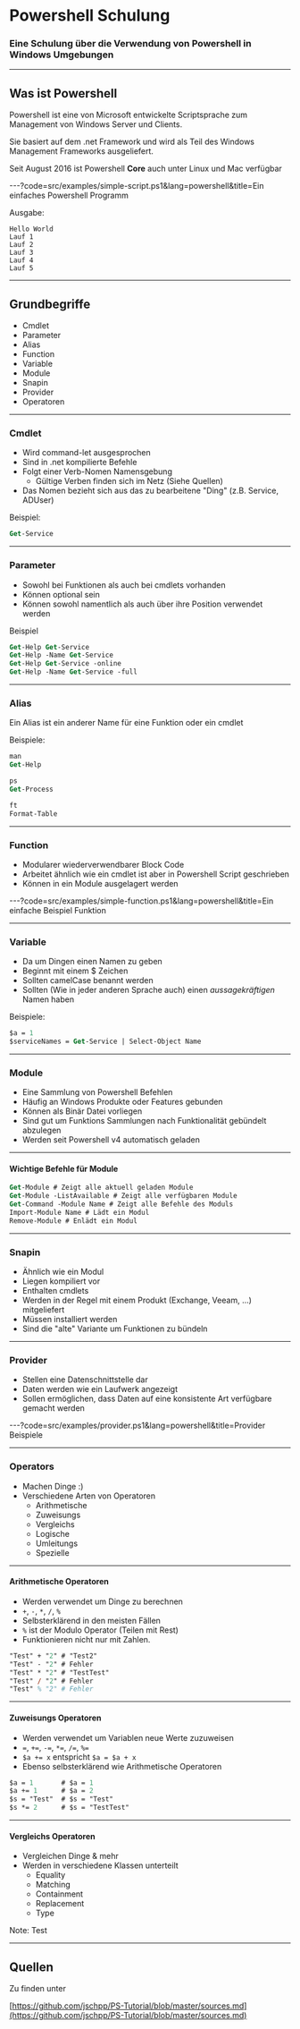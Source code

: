 # Powershell Schulung

### Eine Schulung über die Verwendung von Powershell in Windows Umgebungen

---

## Was ist Powershell

Powershell ist eine von Microsoft entwickelte Scriptsprache zum Management von Windows Server und Clients.

Sie basiert auf dem .net Framework und wird als Teil des Windows Management Frameworks ausgeliefert.

Seit August 2016 ist Powershell **Core** auch unter Linux und Mac verfügbar

---?code=src/examples/simple-script.ps1&lang=powershell&title=Ein einfaches Powershell Programm

Ausgabe:

```console
Hello World
Lauf 1
Lauf 2
Lauf 3
Lauf 4
Lauf 5
```

---

## Grundbegriffe

* Cmdlet
* Parameter
* Alias
* Function
* Variable
* Module
* Snapin
* Provider
* Operatoren

---

### Cmdlet

* Wird command-let ausgesprochen
* Sind in .net kompilierte Befehle
* Folgt einer Verb-Nomen Namensgebung
  * Gültige Verben finden sich im Netz (Siehe Quellen)
* Das Nomen bezieht sich aus das zu bearbeitene "Ding" (z.B. Service, ADUser)

Beispiel:

```ps
Get-Service
```

---

### Parameter

* Sowohl bei Funktionen als auch bei cmdlets vorhanden
* Können optional sein
* Können sowohl namentlich als auch über ihre Position verwendet werden

Beispiel

```ps
Get-Help Get-Service
Get-Help -Name Get-Service
Get-Help Get-Service -online
Get-Help -Name Get-Service -full
```

---

### Alias

Ein Alias ist ein anderer Name für eine Funktion oder ein cmdlet

Beispiele:

```ps
man
Get-Help

ps
Get-Process

ft
Format-Table
```

---

### Function

* Modularer wiederverwendbarer Block Code
* Arbeitet ähnlich wie ein cmdlet ist aber in Powershell Script geschrieben
* Können in ein Module ausgelagert werden

---?code=src/examples/simple-function.ps1&lang=powershell&title=Ein einfache Beispiel Funktion

---

### Variable

* Da um Dingen einen Namen zu geben
* Beginnt mit einem $ Zeichen
* Sollten camelCase benannt werden
* Sollten (Wie in jeder anderen Sprache auch) einen _aussagekräftigen_ Namen haben

Beispiele:

```ps
$a = 1
$serviceNames = Get-Service | Select-Object Name
```

---

### Module

* Eine Sammlung von Powershell Befehlen
* Häufig an Windows Produkte oder Features gebunden
* Können als Binär Datei vorliegen
* Sind gut um Funktions Sammlungen nach Funktionalität gebündelt abzulegen
* Werden seit Powershell v4 automatisch geladen

---

#### Wichtige Befehle für Module

```ps
Get-Module # Zeigt alle aktuell geladen Module
Get-Module -ListAvailable # Zeigt alle verfügbaren Module
Get-Command -Module Name # Zeigt alle Befehle des Moduls
Import-Module Name # Lädt ein Modul
Remove-Module # Enlädt ein Modul
```

---

### Snapin

* Ähnlich wie ein Modul
* Liegen kompiliert vor
* Enthalten cmdlets
* Werden in der Regel mit einem Produkt (Exchange, Veeam, ...) mitgeliefert
* Müssen installiert werden
* Sind die "alte" Variante um Funktionen zu bündeln

---

### Provider

* Stellen eine Datenschnittstelle dar
* Daten werden wie ein Laufwerk angezeigt
* Sollen ermöglichen, dass Daten auf eine konsistente Art verfügbare gemacht werden

---?code=src/examples/provider.ps1&lang=powershell&title=Provider Beispiele

---

### Operators

* Machen Dinge :)
* Verschiedene Arten von Operatoren
  * Arithmetische
  * Zuweisungs
  * Vergleichs
  * Logische
  * Umleitungs
  * Spezielle

---

#### Arithmetische Operatoren

* Werden verwendet um Dinge zu berechnen
* `+`, `-`, `*`, `/`, `%`
* Selbsterklärend in den meisten Fällen
* `%` ist der Modulo Operator (Teilen mit Rest)
* Funktionieren nicht nur mit Zahlen.

```ps
"Test" + "2" # "Test2"
"Test" - "2" # Fehler
"Test" * "2" # "TestTest"
"Test" / "2" # Fehler
"Test" % "2" # Fehler
```

---

#### Zuweisungs Operatoren

* Werden verwendet um Variablen neue Werte zuzuweisen
* `=`, `+=`, `-=`, `*=`, `/=`, `%=`
* `$a += x` entspricht `$a = $a + x`
* Ebenso selbsterklärend wie Arithmetische Operatoren

```ps
$a = 1       # $a = 1
$a += 1      # $a = 2
$s = "Test"  # $s = "Test"
$s *= 2      # $s = "TestTest"
```

---

#### Vergleichs Operatoren

* Vergleichen Dinge & mehr
* Werden in verschiedene Klassen unterteilt
  * Equality
  * Matching
  * Containment
  * Replacement
  * Type

Note:
Test

---

## Quellen

Zu finden unter

[https://github.com/jschpp/PS-Tutorial/blob/master/sources.md](https://github.com/jschpp/PS-Tutorial/blob/master/sources.md)
